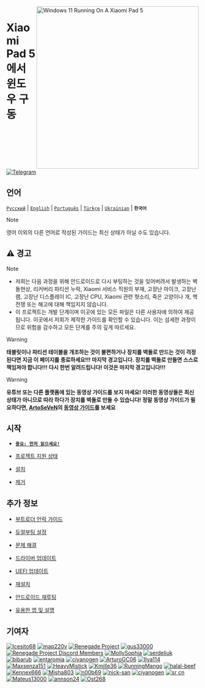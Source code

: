 <img align="right" src="https://raw.githubusercontent.com/erdilS/Port-Windows-11-Xiaomi-Pad-5/main/nabu.png" width="425" alt="Windows 11 Running On A Xiaomi Pad 5">

# Xiaomi Pad 5 에서 윈도우 구동
[![Telegram](https://img.shields.io/badge/Chat-Telegram-brightgreen.svg?logo=telegram&style=flat-square)](https://t.me/nabuwoa)

## 언어
[```Русский```](/guide/Russian/README-RU.md) | [```English```](/README.md) | [```Português```](/guide/Portuguese/README-PT.md) | [```Türkçe```](/guide/Turkish/README-tr.md) | [```Ukrainian```](/guide/Ukrainian/README-uk.md) | **```한국어```**

> [!NOTE]
> 영어 이외의 다른 언어로 작성된 가이드는 최신 상태가 아닐 수도 있습니다.

## ⚠️ 경고
> [!NOTE]
> - 저희는 다음 과정을 위해 안드로이드로 다시 부팅하는 것을 잊어버려서 발생하는 벽돌현상, 리커버리 파티션 누락, Xiaomi 서비스 직원의 부재, 고장난 마이크, 고장난 램, 고장난 디스플레이 IC, 고장난 CPU, Xiaomi 관련 헛소리, 죽은 고양이나 개, 핵전쟁 또는 해고에 대해 책임지지 않습니다.
> - 이 프로젝트는 개발 단계이며 이곳에 있는 모든 파일은 다른 사용자에 의하여 제공됩니다. 이곳에서 저희가 제작한 가이드를 확인할 수 있습니다. 이는 섬세한 과정이므로 위험을 감수하고 모든 단계를 주의 깊게 따르세요.

> [!WARNING]
> **태블릿이나 파티션 테이블을 개조하는 것이 불편하거나 장치를 벽돌로 만드는 것이 걱정된다면 지금 이 페이지를 종료하세요!!! 마지막 경고입니다. 장치를 벽돌로 만들면 스스로 책임져야 합니다!!! 다시 한번 알려드립니다! 이것은 마지막 경고입니다!!!**

> [!WARNING]
> **유튜브 또는 다른 플랫폼에 있는 동영상 가이드를 보지 마세요! 이러한 동영상들은 최신 상태가 아니므로 따라 하다가 장치를 벽돌로 만들 수 있습니다! 정말 동영상 가이드가 필요하다면, [ArtoSeVeN](https://www.youtube.com/channel/UCYjwfxlYlJ7Nnzv01oszQvA)의 [동영상 가이드](https://youtu.be/BbgTbTGbXYg)를 보세요**


## 시작

- [**```중요: 먼저 읽으세요!```**](guide/English/important.md)

- [프로젝트 지원 상태](status.md)

- [설치](1-partition-ko.md)

- [제거](uninstall-ko.md)


## 추가 정보

- [부트로더 언락 가이드](unlock-bootloader-ko.md)

- [듀얼부팅 설정](dualboot-ko.md)

- [문제 해결](troubleshooting-ko.md)

- [드라이버 업데이트](update-ko.md)

- [UEFI 업데이트](UEFI-updating-ko.md)

- [재설치](reinstall-ko.md)

- [안드로이드 재루팅](Re-rooting-ko.md)

- [유용한 앱 및 설명](Additional-materials-ko.md)

## 기여자
[<img alt="Icesito68" src="https://images.weserv.nl/?url=https://avatars.githubusercontent.com/u/113939920?v=4&w=45&fit=cover&mask=circle&maxage=7d" />](https://github.com/Icesito68)
[<img alt="map220v" src="https://images.weserv.nl/?url=https://avatars.githubusercontent.com/u/14368485?v=4&w=45&fit=cover&mask=circle&maxage=7d" />](https://github.com/map220v)
[<img alt="Renegade Project" src="https://images.weserv.nl/?url=https://avatars.githubusercontent.com/u/63859504?s=200&v=4&w=45&fit=cover&mask=circle&maxage=7d" />](https://github.com/edk2-porting)
[<img alt="gus33000" src="https://images.weserv.nl/?url=https://avatars.githubusercontent.com/u/3755345?v=4&w=45&fit=cover&mask=circle&maxage=7d" />](https://github.com/gus33000)
[<img alt="Renegade Project Discord Members" src="https://images.weserv.nl/?url=https://cdn.discordapp.com/icons/736563593058713690/68f67bfddf4390b11effc99917b16338.webp?size=256&w=45&fit=cover&mask=circle&maxage=7d" />](https://discord.gg/XXBWfag)
[<img alt="MollySophia" src="https://images.weserv.nl/?url=https://avatars.githubusercontent.com/u/20746884?v=4&w=45&fit=cover&mask=circle&maxage=7d" />](https://github.com/MollySophia)
[<img alt="serdeliuk" src="https://images.weserv.nl/?url=https://avatars.githubusercontent.com/u/38280618?v=4&w=45&fit=cover&mask=circle&maxage=7d" />](https://github.com/serdeliuk)
[<img alt="bibarub" src="https://images.weserv.nl/?url=https://avatars.githubusercontent.com/u/73599925?v=4&w=45&fit=cover&mask=circle&maxage=7d" />](https://github.com/bibarub)
[<img alt="entaromia" src="https://images.weserv.nl/?url=https://avatars.githubusercontent.com/u/30384045?v=4&w=45&fit=cover&mask=circle&maxage=7d" />](https://github.com/entaromia)
[<img alt="ciyanogen" src="https://images.weserv.nl/?url=https://avatars.githubusercontent.com/u/29534488?v=4&w=45&fit=cover&mask=circle&maxage=7d" />](https://github.com/ciyanogen)
[<img alt="ArturoGC06" src="https://images.weserv.nl/?url=https://avatars.githubusercontent.com/u/76574534?v=4&w=45&fit=cover&mask=circle&maxage=7d" />](https://github.com/ArturoGC06)
[<img alt="Ilya114" src="https://images.weserv.nl/?url=https://avatars.githubusercontent.com/u/93242944?v=4&w=45&fit=cover&mask=circle&maxage=7d" />](https://github.com/Ilya114)
[<img alt="Maxsenza151" src="https://images.weserv.nl/?url=https://avatars.githubusercontent.com/u/93602290?v=4&w=45&fit=cover&mask=circle&maxage=7d" />](https://github.com/Maxsenza151)
[<img alt="HeavyMistick" src="https://images.weserv.nl/?url=https://avatars.githubusercontent.com/u/94836779?v=4&w=45&fit=cover&mask=circle&maxage=7d" />](https://github.com/HeavyMistick)
[<img alt="Kmille36" src="https://images.weserv.nl/?url=https://avatars.githubusercontent.com/u/58414694?v=4&w=45&fit=cover&mask=circle&maxage=7d" />](https://github.com/Kmille36)
[<img alt="RunningMango" src="https://images.weserv.nl/?url=https://avatars.githubusercontent.com/u/36758157?v=4&w=45&fit=cover&mask=circle&maxage=7d" />](https://github.com/RunningMango)
[<img alt="halal-beef" src="https://images.weserv.nl/?url=https://avatars.githubusercontent.com/u/78730004?v=4&w=45&fit=cover&mask=circle&maxage=7d" />](https://github.com/halal-beef)
[<img alt="Kennex666" src="https://images.weserv.nl/?url=https://avatars.githubusercontent.com/u/55269418?v=4&w=45&fit=cover&mask=circle&maxage=7d" />](https://github.com/kennex666)
[<img alt="Misha803" src="https://images.weserv.nl/?url=https://avatars.githubusercontent.com/u/118528504?v=4&w=45&fit=cover&mask=circle&maxage=7d" />](https://github.com/Misha803)
[<img alt="n00b69" src="https://images.weserv.nl/?url=https://avatars.githubusercontent.com/u/83274506?v=4&w=45&fit=cover&mask=circle&maxage=7d" />](https://github.com/n00b69)
[<img alt="nick-san" src="https://images.weserv.nl/?url=https://avatars.githubusercontent.com/u/45539267?v=4&w=45&fit=cover&mask=circle&maxage=7d" />](https://github.com/nick-san)
[<img alt="ciyanogen" src="https://images.weserv.nl/?url=https://avatars.githubusercontent.com/u/84897942?v=4&w=45&fit=cover&mask=circle&maxage=7d" />](https://github.com/ciyanogen)
[<img alt="sr cn" src="https://images.weserv.nl/?url=https://avatars.githubusercontent.com/u/161332426?v=4&w=45&fit=cover&mask=circle&maxage=7d" />](https://github.com/srxcm)
[<img alt="Mateus13000" src="https://images.weserv.nl/?url=https://avatars.githubusercontent.com/u/38146322?v=4&w=45&fit=cover&mask=circle&maxage=7d" />](https://github.com/Mateus13000)
[<img alt="annson24" src="https://images.weserv.nl/?url=https://avatars.githubusercontent.com/u/8401837?v=4&w=45&fit=cover&mask=circle&maxage=7d" />](https://github.com/annson24)
[<img alt="Ost268" src="https://images.weserv.nl/?url=https://avatars.githubusercontent.com/u/99175924?s=96&v=4&w=45&fit=cover&mask=circle&maxage=7d" />](https://github.com/galaxysollector)













